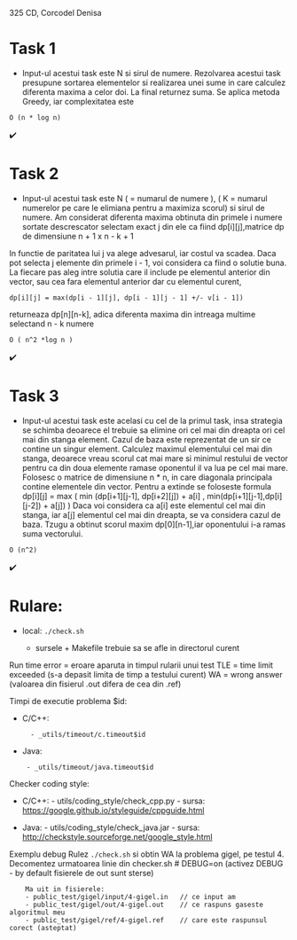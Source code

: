 325 CD, Corcodel Denisa

# Task 1 
-	Input-ul acestui task este N si sirul de numere. Rezolvarea acestui task presupune sortarea elementelor si realizarea unei sume in care calculez diferenta maxima a celor doi. La final returnez suma. Se aplica metoda Greedy, iar complexitatea este
```
O (n * log n)
```

:heavy_check_mark: 
# Task 2 
-
	Input-ul acestui task este N ( = numarul de numere ), ( K = numarul numerelor pe care le elimiana pentru a maximiza scorul) si sirul de numere. 
Am considerat diferenta maxima obtinuta din primele i numere sortate descrescator selectam exact j din ele ca fiind dp[i][j],matrice dp de dimensiune n + 1 x n - k + 1

In functie de paritatea lui j va alege advesarul, iar costul va scadea. Daca pot selecta j elemente din primele i - 1, voi considera ca fiind o solutie buna. 
La fiecare pas aleg intre solutia care il include pe elementul anterior din vector, sau cea fara elementul anterior dar cu elementul curent, 
```
dp[i][j] = max(dp[i - 1][j], dp[i - 1][j - 1] +/- v[i - 1]) 
```
returneaza dp[n][n-k], adica diferenta maxima din intreaga multime selectand n - k numere 

```O ( n^2 *log n )```

:heavy_check_mark:
# Task 3
-
	Input-ul acestui task este acelasi cu cel de la primul task, insa strategia se schimba deoarece el trebuie sa elimine ori cel mai din dreapta ori cel mai
din stanga element. 
	Cazul de baza este reprezentat de un sir ce contine un singur element.
	Calculez maximul elementului cel mai din stanga, deoarece vreau scorul cat mai mare si minimul restului de vector pentru ca din doua elemente ramase oponentul
il va lua pe cel mai mare. Folosesc o matrice de dimensiune n * n, in care diagonala principala contine elementele din vector. Pentru a extinde se foloseste formula
dp[i][j] = max ( min (dp[i+1][j-1], dp[i+2][j])  + a[i] , min(dp[i+1][j-1],dp[i][j-2]) + a[j]) )
	Daca voi considera ca a[i] este elementul cel mai din stanga, iar a[j] elementul cel mai din dreapta,  se va considera cazul de baza. Tzugu a obtinut scorul  maxim dp[0][n-1],iar oponentului i-a ramas suma vectorului. 

```
O (n^2)
```
:heavy_check_mark: 


# Rulare:
	
- local:
		```./check.sh```
		
	* sursele + Makefile trebuie sa se afle in directorul curent

Run time error = eroare aparuta in timpul rularii unui test
TLE = time limit exceeded (s-a depasit limita de timp a testului curent)
WA = wrong answer (valoarea din fisierul .out difera de cea din .ref)

Timpi de executie problema $id:
	
- C/C++:
	
		- _utils/timeout/c.timeout$id

-  Java:
 		
		- _utils/timeout/java.timeout$id

Checker coding style:
	
- C/C++: 
		- utils/coding_style/check_cpp.py
		- sursa: https://google.github.io/styleguide/cppguide.html

-  Java: 
		- utils/coding_style/check_java.jar
		- sursa: http://checkstyle.sourceforge.net/google_style.html

Exemplu debug
	Rulez `./check.sh` si obtin WA la problema gigel, pe testul 4.
		Decomentez urmatoarea linie din checker.sh
			# DEBUG=on
			(activez DEBUG - by default fisierele de out sunt sterse)

		Ma uit in fisierele:
		- public_test/gigel/input/4-gigel.in   // ce input am
		- public_test/gigel/out/4-gigel.out    // ce raspuns gaseste algoritmul meu
		- public_test/gigel/ref/4-gigel.ref    // care este raspunsul corect (asteptat)
